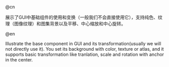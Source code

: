 @cn

展示了GUI中基础组件的使用和变换（一般我们不会直接使用它），支持纯色、纹理（图像纹理）和图集背景以及平移、中心缩放和中心旋转。

@en

Illustrate the base component in GUI and its transformation(usually we will not directly use it). You set its background with color, texture or atlas, and it supports basic transformation like tranlation, scale and rotation with anchor in the center.
